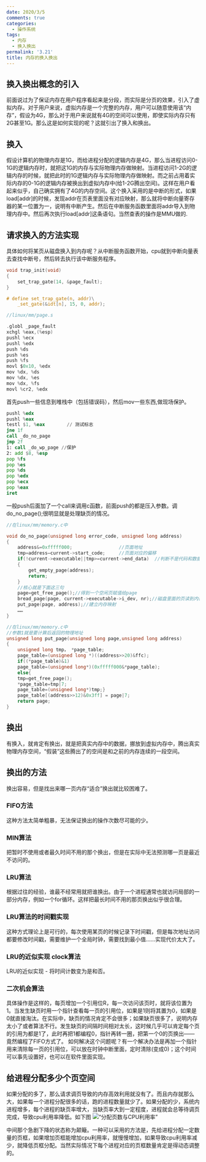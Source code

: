 ```yaml
---
date: 2020/3/5
comments: true
categories:
  - 操作系统
tags:
  - 内存
  - 换入换出
permalink: '3.21'
title: 内存的换入换出
---
```

## 换入换出概念的引入

前面说过为了保证内存在用户程序看起来是分段，而实际是分页的效果，引入了虚拟内存。对于用户来说，虚拟内存是一个完整的内存，用户可以随意使用该“内存”，假设为4G，那么对于用户来说就有4G的空间可以使用，即使实际内存只有2G甚至1G。那么这是如何实现的呢？这就引出了换入和换出。

## 换入

假设计算机的物理内存是1G，而给进程分配的逻辑内存是4G，那么当进程访问0-1G的逻辑内存时，就把这1G的内存与实际物理内存做映射。当进程访问1-2G的逻辑内存的时候，就把此时的1G逻辑内存与实际物理内存做映射。而之前占用着实际内存的0-1G的逻辑内存被换出到虚拟内存中(给1-2G腾出空间)。这样在用户看起来似乎，自己确实拥有了4G的内存空间。这个换入采用的是中断的形式，如果load[addr]的时候，发现addr在页表里面没有对应映射，那么就将中断向量寄存器的某一位置为一，说明有中断产生。然后在中断服务函数里面将addr导入到物理内存中。然后再次执行load[addr]这条语句。当然查表的操作是MMU做的.

## 请求换入的方法实现

具体如何将某页从磁盘换入到内存呢？从中断服务函数开始，cpu就到中断向量表去查找中断号，然后转去执行该中断服务程序。

```c
void trap_init(void)
{
    set_trap_gate(14, &page_fault);
}

# define set_trap_gate(n, addr)\
    _set_gate(&idt[n], 15, 0, addr);
```

```c
//linux/mm/page.s

.globl _page_fault
xchgl %eax,(%esp)
pushl %ecx
pushl %edx
push %ds
push %es
push %fs
movl $0x10, %edx
mov %dx, %ds
mov %dx, %es
mov %dx, %fs
movl %cr2, %edx
```

首先push一些信息到堆栈中（包括错误码），然后mov一些东西,做现场保护。

```asm
pushl %edx
pushl %eax
testl $1, %eax        // 测试标志
jne 1f
call _do_no_page
jmp 2f
1: call _do_wp_page //保护
2: add $8, %esp
pop %fs
pop %es
pop %ds
pop %edx
pop %ecx
pop %eax
iret
```

一般push后面加了一个call来调用c函数，前面push的都是压入参数。调do_no_page();很明显就是处理缺页的情况。

```c
//在linux/mm/memory.c中

void do_no_page(unsigned long error_code, unsigned long address)
{
    address&=0xfffff000;                 //页面地址
    tmp=address–current->start_code;     //页面对应的偏移
    if(!current->executable||tmp>=current->end_data)  //判断不是代码和数据
    {
        get_empty_page(address);
        return;
    }
    //核心就是下面这三句
    page=get_free_page();//得到一个空闲页赋值给page
    bread_page(page, current->executable->i_dev, nr);//磁盘里面的页读到内存中
    put_page(page, address);//建立内存映射
    ……
}
```

```c
//在linux/mm/memory.c中
//参数1就是要计算后返回的物理地址
unsigned long put_page(unsigned long page,unsigned long address)
{
    unsigned long tmp， *page_table;
    page_table=(unsigned long *)((address>>20)&ffc);
    if((*page_table)&1)
    page_table=(unsigned long*)(0xfffff000&*page_table);
    else{
    tmp=get_free_page();
    *page_table=tmp|7;
    page_table=(unsigned long*)tmp;}
    page_table[(address>>12)&0x3ff] = page|7;
    return page;
}
```

## 换出

有换入，就肯定有换出，就是把真实内存中的数据，挪放到虚拟内存中，腾出真实物理内存空间，“假装”这些腾出了的空间是和之前的内存连续的一段空间。

## 换出的方法

换出容易，但是找出来哪一页内存“适合”换出就比较困难了。

### FIFO方法

这种方法太简单粗暴，无法保证换出的操作次数尽可能的少。

### MIN算法

把暂时不使用或者最久时间不用的那个换出，但是在实际中无法预测哪一页是最近不访问的。

### LRU算法

根据过往的经验，谁最不经常用就把谁换出。由于一个进程通常也就访问局部的一部分内存，例如一个for循环。这样把最长时间不用的那页换出似乎很合理。

### LRU算法的时间戳实现

这种方式理论上是可行的，每次使用某页的时候记录下时间戳，但是每次地址访问都要修改时间戳，需要维护一个全局时钟，需要找到最小值……实现代价太大了。

### LRU的近似实现 clock算法

LRU的近似实现 - 将时间计数变为是和否。

### 二次机会算法

具体操作是这样的，每页增加一个引用位R，每一次访问该页时，就将该位置为1。当发生缺页时用一个指针查看每一页的引用位，如果是1则将其置为0，如果是0就直接淘汰。在实际中，缺页的情况肯定不会很多；如果缺页很多了，说明内存太小了或者算法不行。发生缺页的间隔时间相对太长，这时候几乎可以肯定每个页的引用为都是1了，此时再把1都编程0，指针再转一圈，把第一个0的页换出——竟然编程了FIFO方式了。
如何解决这个问题呢？有一个解决办法是再加一个指针用来清除每一页的引用位，可以放在时钟中断里面，定时清除(变成0)；这个时间可以事先设置好，也可以在软件里面实现。

## 给进程分配多少个页空间

如果分配的多了，那么请求调页导致的内存高效利用就没有了。而且内存就那么大，如果每一个进程分配很多的话，跑的进程数量就少了。如果分配的少，系统内进程增多，每个进程的缺页率增大，当缺页率大到一定程度，进程就会总等待调页完成，导致cpu利用率降低。如下图
![“分配页数与CPU利用率”](https://pic.downk.cc/item/5e719018e83c3a1e3a9a2119.jpg "分配页数与CPU利用率")

中间那个急剧下降的状态称为颠簸。一种可以采用的方法是，先给进程分配一定数量的页框，如果增加页框能增加cpu利用率，就慢慢增加，如果导致cpu利用率减少，就降低页框分配。当然实际情况下每个进程对应的页框数量肯定是得动态调整的。
